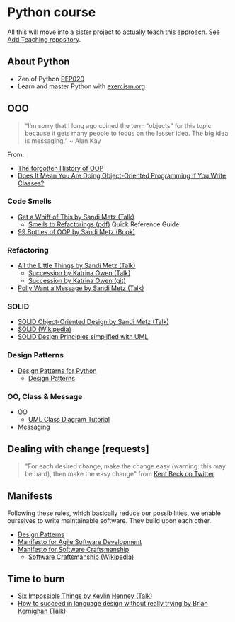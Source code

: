 # Python course

All this will move into a sister project to actually teach this approach. See [Add Teaching repository](https://github.com/cruisen/cli-calc/issues/17).

## About Python
* Zen of Python [PEP020](https://www.python.org/dev/peps/pep-0020/)
* Learn and master Python with [exercism.org](https://exercism.org/tracks/python)

## OOO

> “I’m sorry that I long ago coined the term “objects” for this topic because it gets many people to focus on the lesser idea. The big idea is messaging.”
~ Alan Kay

From:
* [The forgotten History of OOP](https://medium.com/javascript-scene/the-forgotten-history-of-oop-88d71b9b2d9f)
* [Does It Mean You Are Doing Object-Oriented Programming If You Write Classes?](https://igorfil.com/posts/oop-meaning/)

### Code Smells
* [Get a Whiff of This by Sandi Metz (Talk)](https://www.youtube.com/watch?v=PJjHfa5yxlU)
  * [Smells to Refactorings (pdf)](https://people.scs.carleton.ca/~jeanpier/Fall2021/Topic%204-%20About%20Smells%20and%20Refactoring/1a-%20Smells%20to%20Refactorings.pdf) 
    Quick Reference Guide
* [99 Bottles of OOP by Sandi Metz (Book)](https://sandimetz.com/99bottles)

### Refactoring
* [All the Little Things by Sandi Metz (Talk)](https://www.youtube.com/watch?v=8bZh5LMaSmE)
  * [Succession by Katrina Owen (Talk)](https://www.youtube.com/watch?v=59YClXmkCVM)
  * [Succession by Katrina Owen (git)](https://github.com/kytrinyx/succession)
* [Polly Want a Message by Sandi Metz (Talk)](https://www.youtube.com/watch?v=YtROlyWWhV0)

### SOLID
* [SOLID Object-Oriented Design by Sandi Metz (Talk)](https://www.youtube.com/watch?v=v-2yFMzxqwU)
* [SOLID (Wikipedia)](https://en.wikipedia.org/wiki/SOLID)
* [SOLID Design Principles simplified with UML](https://medium.com/@RikamPalkar/solid-design-principles-simplified-with-uml-8432a3406248)

### Design Patterns
* [Design Patterns for Python](https://refactoring.guru/design-patterns/python)
  * [Design Patterns](https://en.wikipedia.org/wiki/Design_Patterns)

### OO, Class & Message
* [OO](https://en.wikipedia.org/wiki/Object-oriented_programming)
  * [UML Class Diagram Tutorial](https://www.visual-paradigm.com/guide/uml-unified-modeling-language/uml-class-diagram-tutorial/)
* [Messaging](https://www.quora.com/Why-is-object-oriented-programming-more-about-messaging-than-objects)


## Dealing with change [requests]
>"For each desired change, make the change easy (warning: this may be hard), then make the easy change"
from [Kent Beck on Twitter](https://twitter.com/KentBeck/status/250733358307500032?ref_src=twsrc%5Etfw%7Ctwcamp%5Etweetembed%7Ctwterm%5E250733358307500032%7Ctwgr%5E%7Ctwcon%5Es1_&ref_url=https%3A%2F%2Fmokacoding.com%2Fblog%2Fhow-to-choose-what-to-refactor%2F)

## Manifests
Following these rules, which basically reduce our possibilities, 
we enable ourselves to write maintainable software. They build upon each other.
* [Design Patterns](https://en.wikipedia.org/wiki/Design_Patterns)
* [Manifesto for Agile Software Development](https://agilemanifesto.org/)
* [Manifesto for Software Craftsmanship](https://manifesto.softwarecraftsmanship.org/)
  * [Software Craftsmanship (Wikipedia)](https://en.wikipedia.org/wiki/Software_craftsmanship)
   
## Time to burn
* [Six Impossible Things by Kevlin Henney (Talk)](https://www.youtube.com/watch?v=YoaZzIZFErI)
* [How to succeed in language design without really trying by Brian Kernighan (Talk)](https://www.youtube.com/watch?v=Sg4U4r_AgJU)

